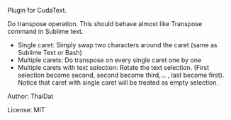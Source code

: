 Plugin for CudaText. 

Do transpose operation. This should behave almost like Transpose command in Sublime text.

* Single caret: Simply swap two characters around the caret (same as Sublime Text or Bash)
* Multiple carets: Do transpose on every single caret one by one
* Multiple carets with text selection: Rotate the text selection. (First selection become second, second become third,... , last become first). Notice that caret with single caret will be treated as empty selection.

Author: ThaiDat

License: MIT